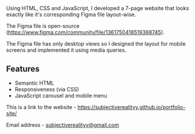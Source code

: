 ## 

Using HTML, CSS and JavaScript, I developed a 7-page website that looks exactly like it's corresponding Figma file layout-wise.

The Figma file is open-source (https://www.figma.com/community/file/1361750418519368745).

The Figma file has only desktop views so I designed the layout for mobile screens and implemented it using media queries.

## Features

- Semantic HTML
- Responsiveness (via CSS)
- JavaScript carousel and mobile menu

This is a link to the website - https://subjectiverealityy.github.io/portfolio-site/

Email address - subjectiverealityy@gmail.com

<!-- my CV is on my website - ogeoriana.co >